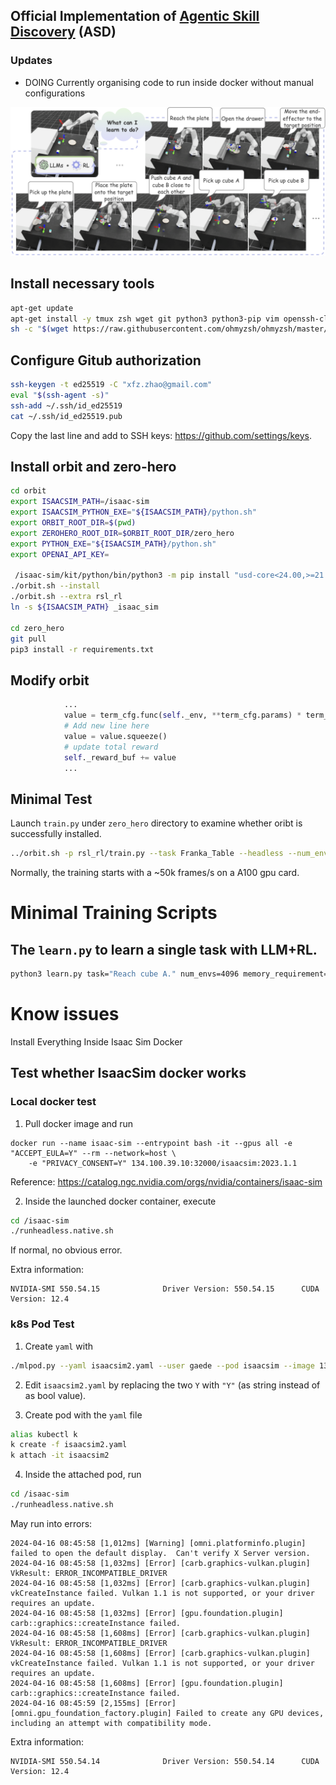 ## Official Implementation of [Agentic Skill Discovery](https://arxiv.org/abs/2405.15019) (ASD)

### Updates

- DOING Currently organising code to run inside docker without manual configurations

![](resources/demo.png)

## Install necessary tools
```bash
apt-get update
apt-get install -y tmux zsh wget git python3 python3-pip vim openssh-client
sh -c "$(wget https://raw.githubusercontent.com/ohmyzsh/ohmyzsh/master/tools/install.sh -O -)"
```

## Configure Gitub authorization
```bash
ssh-keygen -t ed25519 -C "xfz.zhao@gmail.com"
eval "$(ssh-agent -s)"
ssh-add ~/.ssh/id_ed25519
cat ~/.ssh/id_ed25519.pub
```
Copy the last line and add to SSH keys: https://github.com/settings/keys.

## Install orbit and zero-hero
```bash
cd orbit
export ISAACSIM_PATH=/isaac-sim
export ISAACSIM_PYTHON_EXE="${ISAACSIM_PATH}/python.sh"
export ORBIT_ROOT_DIR=$(pwd)
export ZEROHERO_ROOT_DIR=$ORBIT_ROOT_DIR/zero_hero
export PYTHON_EXE="${ISAACSIM_PATH}/python.sh"
export OPENAI_API_KEY=

 /isaac-sim/kit/python/bin/python3 -m pip install "usd-core<24.00,>=21.11"
./orbit.sh --install
./orbit.sh --extra rsl_rl
ln -s ${ISAACSIM_PATH} _isaac_sim

cd zero_hero
git pull
pip3 install -r requirements.txt

```
## Modify orbit

```python
            ...
            value = term_cfg.func(self._env, **term_cfg.params) * term_cfg.weight * dt
            # Add new line here
            value = value.squeeze()
            # update total reward
            self._reward_buf += value
            ...
```

## Minimal Test 

Launch `train.py` under `zero_hero` directory to examine whether oribt is successfully installed.
```bash
../orbit.sh -p rsl_rl/train.py --task Franka_Table --headless --num_envs 4096 --max_iterations 10
```

Normally, the training starts with a ~50k frames/s on a A100 gpu card.

# Minimal Training Scripts

## The `learn.py` to learn a single task with LLM+RL.
```bash
python3 learn.py task="Reach cube A." num_envs=4096 memory_requirement=32 min_gpu=90 temperature=0.7
```

# Know issues

Install Everything Inside Isaac Sim Docker

## Test whether IsaacSim docker works

### Local docker test
1. Pull docker image and run
```
docker run --name isaac-sim --entrypoint bash -it --gpus all -e "ACCEPT_EULA=Y" --rm --network=host \
    -e "PRIVACY_CONSENT=Y" 134.100.39.10:32000/isaacsim:2023.1.1
```

Reference: https://catalog.ngc.nvidia.com/orgs/nvidia/containers/isaac-sim

2. Inside the launched docker container, execute
```bash
cd /isaac-sim
./runheadless.native.sh
```
If normal, no obvious error.

Extra information:
```text
NVIDIA-SMI 550.54.15              Driver Version: 550.54.15      CUDA Version: 12.4
```

### k8s Pod Test

1. Create `yaml` with 
```bash
./mlpod.py --yaml isaacsim2.yaml --user gaede --pod isaacsim --image 134.100.39.10:32000/isaacsim:2023.1.1 --gpumem 60 --env ACCEPT_EULA=Y PRIVACY_CONSENT=Y -- /bin/bash
```
2. Edit `isaacsim2.yaml` by replacing the two `Y` with `"Y"` (as string instead of as bool value).

3. Create pod with the `yaml` file
```bash
alias kubectl k
k create -f isaacsim2.yaml
k attach -it isaacsim2
```

4. Inside the attached pod, run
```bash
cd /isaac-sim
./runheadless.native.sh
```

May run into errors:
```text
2024-04-16 08:45:58 [1,012ms] [Warning] [omni.platforminfo.plugin] failed to open the default display.  Can't verify X Server version.
2024-04-16 08:45:58 [1,032ms] [Error] [carb.graphics-vulkan.plugin] VkResult: ERROR_INCOMPATIBLE_DRIVER
2024-04-16 08:45:58 [1,032ms] [Error] [carb.graphics-vulkan.plugin] vkCreateInstance failed. Vulkan 1.1 is not supported, or your driver requires an update.
2024-04-16 08:45:58 [1,032ms] [Error] [gpu.foundation.plugin] carb::graphics::createInstance failed.
2024-04-16 08:45:58 [1,608ms] [Error] [carb.graphics-vulkan.plugin] VkResult: ERROR_INCOMPATIBLE_DRIVER
2024-04-16 08:45:58 [1,608ms] [Error] [carb.graphics-vulkan.plugin] vkCreateInstance failed. Vulkan 1.1 is not supported, or your driver requires an update.
2024-04-16 08:45:58 [1,608ms] [Error] [gpu.foundation.plugin] carb::graphics::createInstance failed.
2024-04-16 08:45:59 [2,155ms] [Error] [omni.gpu_foundation_factory.plugin] Failed to create any GPU devices, including an attempt with compatibility mode.
```

Extra information:
```text
NVIDIA-SMI 550.54.14              Driver Version: 550.54.14      CUDA Version: 12.4
```